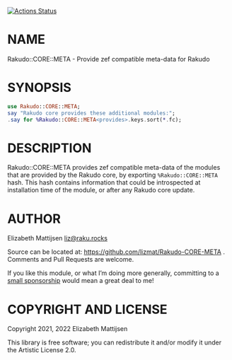 [![Actions Status](https://github.com/lizmat/Rakudo-CORE-META/workflows/test/badge.svg)](https://github.com/lizmat/Rakudo-CORE-META/actions)

NAME
====

Rakudo::CORE::META - Provide zef compatible meta-data for Rakudo

SYNOPSIS
========

```raku
use Rakudo::CORE::META;
say "Rakudo core provides these additional modules:";
.say for %Rakudo::CORE::META<provides>.keys.sort(*.fc);
```

DESCRIPTION
===========

Rakudo::CORE::META provides zef compatible meta-data of the modules that are provided by the Rakudo core, by exporting `%Rakudo::CORE::META` hash. This hash contains information that could be introspected at installation time of the module, or after any Rakudo core update.

AUTHOR
======

Elizabeth Mattijsen <liz@raku.rocks>

Source can be located at: https://github.com/lizmat/Rakudo-CORE-META . Comments and Pull Requests are welcome.

If you like this module, or what I’m doing more generally, committing to a [small sponsorship](https://github.com/sponsors/lizmat/) would mean a great deal to me!

COPYRIGHT AND LICENSE
=====================

Copyright 2021, 2022 Elizabeth Mattijsen

This library is free software; you can redistribute it and/or modify it under the Artistic License 2.0.


